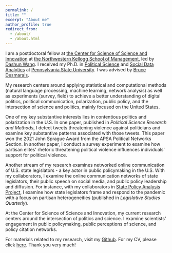 ```yaml
---
permalink: /
title: ""
excerpt: "About me"
author_profile: true
redirect_from: 
  - /about/
  - /about.html
---
```


I am a postdoctoral fellow at [the Center for Science of Science and Innovation](https://www.kellogg.northwestern.edu/research/science-of-science.aspx) at [the Northwestern Kellogg School of Management](https://www.kellogg.northwestern.edu), led by [Dashun Wang](https://www.dashunwang.com). I received my Ph.D. in [Political Science](https://polisci.la.psu.edu) and [Social Data Analytics](https://soda.la.psu.edu) at [Pennsylvania State University](https://www.psu.edu). I was advised by [Bruce Desmarais](http://brucedesmarais.com).

My research centers around applying statistical and computational methods (natural language processing, machine learning, network analysis) as well as experiments (survey, field) to achieve a better understanding of digital politics, political communication, polarization, public policy, and the intersection of science and politics, mainly focused on the United States. 

One of my key substantive interests lies in contentious politics and polarization in the U.S. In one paper, published in _Political Science Research and Methods_, I detect tweets threatening violence against politicians and examine key substantive patterns associated with those tweets. This paper won the 2021 John Sprague Award from the APSA Political Networks Section. In another paper, I conduct a survey experiment to examine how partisan elites' rhetoric threatening political violence influences individuals' support for political violence.

Another stream of my research examines networked online communication of U.S. state legislators - a key actor in public policymaking in the U.S. With my collaborators, I examine the online communication networks of state legislators, their public speech on social media, and public policy leadership and diffusion. For instance, with my collaborators in [State Policy Analysis Project](https://sites.psu.edu/spap/), I examine how state legislators frame and respond to the pandemic with a focus on partisan heterogeneities (published in _Legislative Studies Quarterly_).  

At the Center for Science of Science and Innovation, my current research centers around the intersection of politics and science. I examine scientists' engagement in public policymaking, public perceptions of science, and policy citation networks. 

For materials related to my research, visit my [Github](https://github.com/taegyoon-kim). For my CV, please click [here](https://github.com/taegyoon-kim/taegyoon-kim.github.io/blob/master/files/curriculum_vitae_ap.pdf). Thank you very much!
